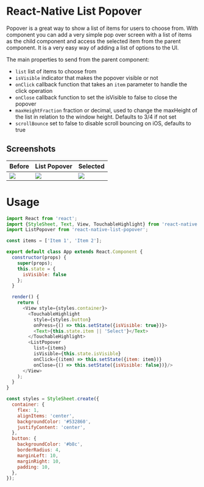 # React-Native List Popover

Popover is a great way to show a list of items for users to choose from. With <ListPopover/> component you can add a very simple pop over screen with a list of items as the child component and access the selected item from the parent component. It is a very easy way of adding a list of options to the UI.

The main properties to send from the parent component:
* `list` list of items to choose from
* `isVisible` indicator that makes the popover visible or not
* `onClick` callback function that takes an `item` parameter to handle the click operation
* `onClose` callback function to set the isVisible to false to close the popover
* `maxHeightFraction` fraction or decimal, used to change the maxHeight of the list in relation to the window height. Defaults to 3/4 if not set
* `scrollBounce` set to false to disable scroll bouncing on iOS, defaults to true


## Screenshots
Before | List Popover | Selected
-------|--------------|---------
![](https://raw.githubusercontent.com/bulenttastan/react-native-list-popover/master/Screenshots/screen1.png) | ![](https://raw.githubusercontent.com/bulenttastan/react-native-list-popover/master/Screenshots/screen2.png) | ![](https://raw.githubusercontent.com/bulenttastan/react-native-list-popover/master/Screenshots/screen3.png)

# Usage

```js
import React from 'react';
import {StyleSheet, Text, View, TouchableHighlight} from 'react-native';
import ListPopover from 'react-native-list-popover';

const items = ['Item 1', 'Item 2'];

export default class App extends React.Component {
  constructor(props) {
    super(props);
    this.state = {
      isVisible: false
    };
  }

  render() {
    return (
      <View style={styles.container}>
        <TouchableHighlight
          style={styles.button}
          onPress={() => this.setState({isVisible: true})}>
          <Text>{this.state.item || 'Select'}</Text>
        </TouchableHighlight>
        <ListPopover
          list={items}
          isVisible={this.state.isVisible}
          onClick={(item) => this.setState({item: item})}
          onClose={() => this.setState({isVisible: false})}/>
      </View>
    );
  }
}

const styles = StyleSheet.create({
  container: {
    flex: 1,
    alignItems: 'center',
    backgroundColor: '#532860',
    justifyContent: 'center',
  },
  button: {
    backgroundColor: '#b8c',
    borderRadius: 4,
    marginLeft: 10,
    marginRight: 10,
    padding: 10,
  },
});
```
